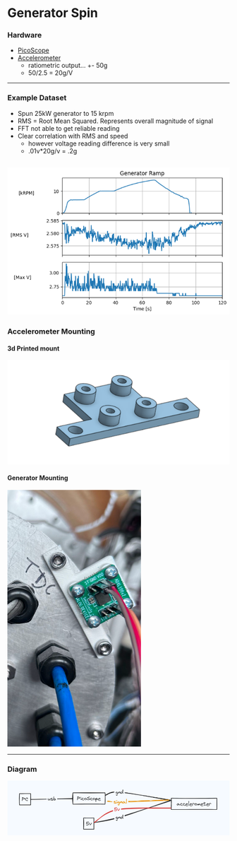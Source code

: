 # Generator Spin

### Hardware
- [PicoScope](https://www.amazon.com/dp/B011ON5XOY?psc=1&ref=product_details)
- [Accelerometer](https://www.digikey.com/en/products/detail/analog-devices-inc./EVAL-ADXL1002Z/7200822?utm_adgroup=Development%20Boards%2C%20Kits%2C%20Programmers&utm_source=google&utm_medium=cpc&utm_campaign=Shopping_Supplier_Analog%20Devices_8100_Co-op&utm_term=&utm_content=Development%20Boards%2C%20Kits%2C%20Programmers&gclid=CjwKCAiAvaGRBhBlEiwAiY-yMKbCCGeqahIJq6pl64TjcG2tbxmcvTIvTBEXUAEmHKHZ-XajbgNB9BoC6QgQAvD_BwE)
  - ratiometric output... +- 50g
  - 50/2.5 = 20g/V
  
---
### Example Dataset
- Spun 25kW generator to 15 krpm
- RMS = Root Mean Squared. Represents overall magnitude of signal
- FFT not able to get reliable reading 
- Clear correlation with RMS and speed
  - however voltage reading difference is very small 
  - .01v*20g/v = .2g

![alt text](image-1.png)
---

### Accelerometer Mounting
#### 3d Printed mount
![alt text](image-3.png)
#### Generator Mounting
![alt text](image-2.png)

---
### Diagram
![alt text](image-4.png)